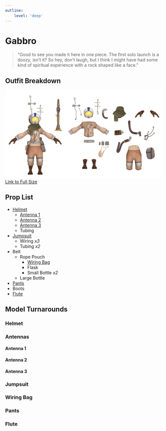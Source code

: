 ```yaml
---
outline:
    level: 'deep'
---
```


<script setup>
import TransparentVideo from '../../../components/TransparentVideo.vue'
</script>

# Gabbro
> "Good to see you made it here in one piece. The first solo launch is a doozy, isn’t it?
So hey, don’t laugh, but I think I might have had some kind of spiritual experience with a rock shaped like a face."

## Outfit Breakdown
![Gabbro Model Reference](./media/Breakdown.webp)
[Link to Full Size](./media/Breakdown.webp)

## Prop List
* [Helmet](#helmet)
    * [Antenna 1](#antenna-1)
    * [Antenna 2](#antenna-2)
    * [Antenna 3](#antenna-3)
    * Tubing
* [Jumpsuit](#jumpsuit)
    * Wiring *x3*
    * Tubing *x2*
* Belt
    * Rope Pouch
        * [Wiring Bag](#wiring-bag)
        * Flask
        * Small Bottle *x2*
    * Large Bottle
* [Pants](#pants)
* Boots
* [Flute](#flute)

## Model Turnarounds

### Helmet
<TransparentVideo path='gabbro/helmet'/>

### Antennas

#### Antenna 1
<TransparentVideo path='gabbro/antenna 1'/>

#### Antenna 2
<TransparentVideo path='gabbro/antenna 2'/>

#### Antenna 3
<TransparentVideo path='gabbro/antenna 3'/>

### Jumpsuit
<TransparentVideo path='gabbro/jumpsuit'/>

### Wiring Bag
<TransparentVideo path='gabbro/wiring bag'/>

### Pants
<TransparentVideo path='gabbro/pants'/>

### Flute
<TransparentVideo path='gabbro/flute'/>